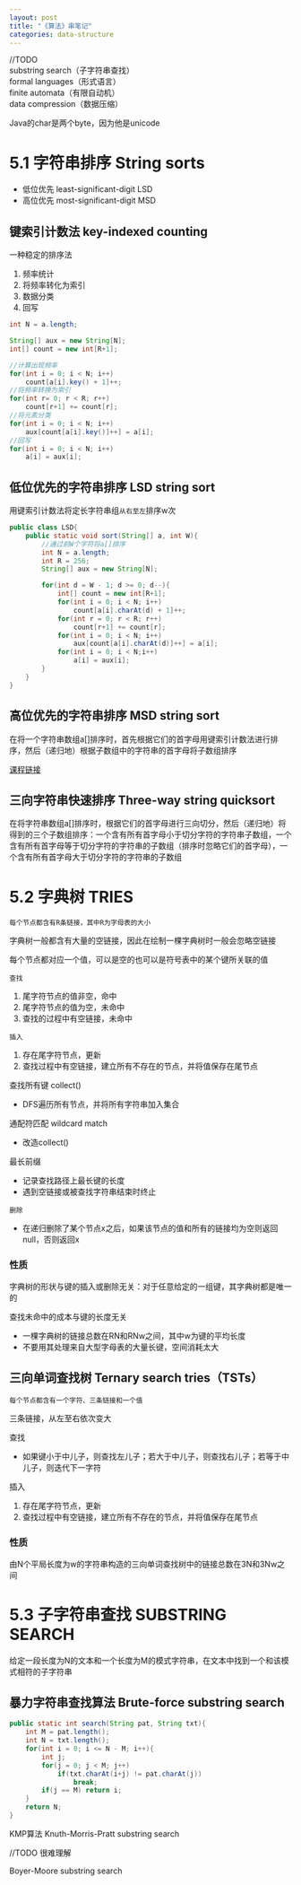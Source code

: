 ```yaml
---
layout: post
title: "《算法》串笔记"
categories: data-structure
---
```

//TODO  
substring search（子字符串查找）  
formal languages（形式语言）  
finite automata（有限自动机）  
data compression（数据压缩）  

Java的char是两个byte，因为他是unicode
# 5.1 字符串排序 String sorts

* 低位优先 least-significant-digit LSD
* 高位优先 most-significant-digit MSD

## 键索引计数法 key-indexed counting

一种稳定的排序法

1. 频率统计
2. 将频率转化为索引
3. 数据分类
4. 回写

```java
int N = a.length;

String[] aux = new String[N];
int[] count = new int[R+1];

//计算出现频率
for(int i = 0; i < N; i++)
    count[a[i].key() + 1]++;
//将频率转换为索引
for(int r= 0; r < R; r++)
    count[r+1] += count[r];
//将元素分类
for(int i = 0; i < N; i++)
    aux[count[a[i].key()]++] = a[i];
//回写
for(int i = 0; i < N; i++)
    a[i] = aux[i];
```

## 低位优先的字符串排序 LSD string sort

用键索引计数法将定长字符串组`从右至左`排序w次

```java
public class LSD{
    public static void sort(String[] a, int W){
        //通过前W个字符将a[]排序
        int N = a.length;
        int R = 256;
        String[] aux = new String[N];

        for(int d = W - 1; d >= 0; d--){
            int[] count = new int[R+1];
            for(int i = 0; i < N; i++)
                count[a[i].charAt(d) + 1]++;
            for(int r = 0; r < R; r++)
                count[r+1] += count[r];
            for(int i = 0; i < N; i++)
                aux[count[a[i].charAt(d)]++] = a[i];
            for(int i = 0; i < N;i++)
                a[i] = aux[i];
        }
    }
}
```

## 高位优先的字符串排序 MSD string sort

在将一个字符串数组a[]排序时，首先根据它们的首字母用键索引计数法进行排序，然后（递归地）根据子数组中的字符串的首字母将子数组排序

[课程链接](http://algs4.cs.princeton.edu/51radix/)

## 三向字符串快速排序 Three-way string quicksort

在将字符串数组a[]排序时，根据它们的首字母进行三向切分，然后（递归地）将得到的三个子数组排序：一个含有所有首字母小于切分字符的字符串子数组，一个含有所有首字母等于切分字符的字符串的子数组（排序时忽略它们的首字母），一个含有所有首字母大于切分字符的字符串的子数组

# 5.2 字典树 TRIES

`每个节点都含有R条链接，其中R为字母表的大小`

字典树一般都含有大量的空链接，因此在绘制一棵字典树时一般会忽略空链接

每个节点都对应一个值，可以是空的也可以是符号表中的某个键所关联的值

`查找`
1. 尾字符节点的值非空，命中
2. 尾字符节点的值为空，未命中
3. 查找的过程中有空链接，未命中

`插入`
1. 存在尾字符节点，更新
2. 查找过程中有空链接，建立所有不存在的节点，并将值保存在尾节点

查找所有键 collect()
* DFS遍历所有节点，并将所有字符串加入集合

通配符匹配 wildcard match
* 改造collect()

最长前缀
* 记录查找路径上最长键的长度
* 遇到空链接或被查找字符串结束时终止

`删除`
* 在递归删除了某个节点x之后，如果该节点的值和所有的链接均为空则返回null，否则返回x

### 性质

字典树的形状与键的插入或删除无关：对于任意给定的一组键，其字典树都是唯一的

查找未命中的成本与键的长度无关

* 一棵字典树的链接总数在RN和RNw之间，其中w为键的平均长度
* 不要用其处理来自大型字母表的大量长键，空间消耗太大

## 三向单词查找树 Ternary search tries（TSTs）

`每个节点都含有一个字符、三条链接和一个值`

三条链接，从左至右依次变大

查找
* 如果键小于中儿子，则查找左儿子；若大于中儿子，则查找右儿子；若等于中儿子，则迭代下一字符

插入
1. 存在尾字符节点，更新
2. 查找过程中有空链接，建立所有不存在的节点，并将值保存在尾节点

### 性质

由N个平局长度为w的字符串构造的三向单词查找树中的链接总数在3N和3Nw之间


# 5.3 子字符串查找 SUBSTRING SEARCH

给定一段长度为N的文本和一个长度为M的模式字符串，在文本中找到一个和该模式相符的子字符串

## 暴力字符串查找算法 Brute-force substring search

```java
public static int search(String pat, String txt){
    int M = pat.length();
    int N = txt.length();
    for(int i = 0; i <= N - M; i++){
        int j;
        for(j = 0; j < M; j++)
            if(txt.charAt(i+j) != pat.charAt(j))
                break;
        if(j == M) return i;
    }
    return N;
}
```

KMP算法 Knuth-Morris-Pratt substring search

//TODO 很难理解

Boyer-Moore substring search

